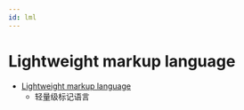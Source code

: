 ```yaml
---
id: lml
---
```


# Lightweight markup language

- [Lightweight markup language](https://en.wikipedia.org/wiki/Lightweight_markup_language)
  - 轻量级标记语言
